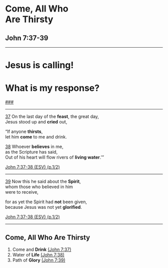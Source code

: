 <!-- .slide: <%= bg("unsplash-Jztmx9yqjBw-stars.jpg") %> id="title" -->
# Come, All Who <br> Are Thirsty
## John 7:37-39

---
<!-- .slide: data-background="white" -->
# Jesus is **calling**! 
# What is my **response**?

[###](#/outline "secret")

---
[37](# "ref")
On the last day of the **feast**, the great day, <br>
Jesus stood up and **cried** out, 

“If anyone **thirsts**, <br>
let him **come** to me and drink.

[38](# "ref")
Whoever **believes** in me, <br>
as the Scripture has said, <br>
Out of his heart will flow rivers of **living water**.’”

[John 7:37-38 (ESV) (p.1/2)](# "ref")

---
[39](# "ref")
Now this he said about the **Spirit**, <br>
whom those who believed in him <br>
were to receive, 

for as yet the Spirit had **not** been given, <br>
because Jesus was not yet **glorified**.

[John 7:37-38 (ESV) (p.1/2)](# "ref")

---
<!-- .slide: <%= bg("unsplash-Jztmx9yqjBw-stars.jpg") %> id="outline" -->
## Come, All Who Are Thirsty
1. Come and **Drink** [(John 7:37)](# "ref")
2. Water of **Life** [(John 7:38)](# "ref")
3. Path of **Glory** [(John 7:39)](# "ref")

<!-- .element: class="outline" -->
